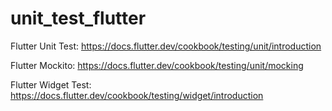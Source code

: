 # unit_test_flutter

Flutter Unit Test: https://docs.flutter.dev/cookbook/testing/unit/introduction

Flutter Mockito: https://docs.flutter.dev/cookbook/testing/unit/mocking

Flutter Widget Test: https://docs.flutter.dev/cookbook/testing/widget/introduction